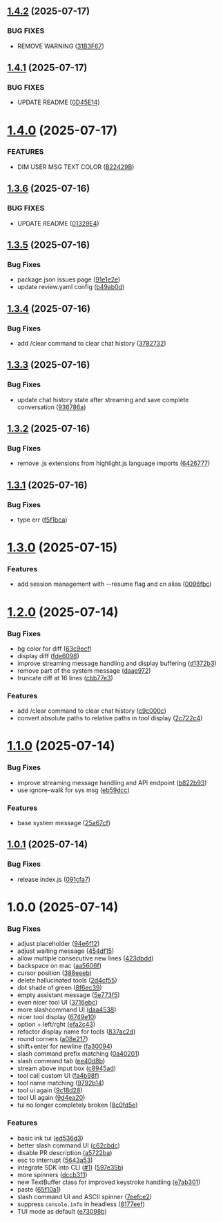 ## [1.4.2](HTTPS://GITHUB.COM/CONTINUEDEV/CLI/COMPARE/V1.4.1...V1.4.2) (2025-07-17)

### BUG FIXES

- REMOVE WARNING ([31B3F67](HTTPS://GITHUB.COM/CONTINUEDEV/CLI/COMMIT/31B3F6707B0F42180C8AE56FAF9DFB2F566BE5C1))

## [1.4.1](HTTPS://GITHUB.COM/CONTINUEDEV/CLI/COMPARE/V1.4.0...V1.4.1) (2025-07-17)

### BUG FIXES

- UPDATE README ([0D45E14](HTTPS://GITHUB.COM/CONTINUEDEV/CLI/COMMIT/0D45E14B1BE6557ACE027CFEADFBF418061A28B0))

# [1.4.0](HTTPS://GITHUB.COM/CONTINUEDEV/CLI/COMPARE/V1.3.6...V1.4.0) (2025-07-17)

### FEATURES

- DIM USER MSG TEXT COLOR ([B22429B](HTTPS://GITHUB.COM/CONTINUEDEV/CLI/COMMIT/B22429BA0A101F99B14313345A8A8894CAFF3081))

## [1.3.6](HTTPS://GITHUB.COM/CONTINUEDEV/CLI/COMPARE/V1.3.5...V1.3.6) (2025-07-16)

### BUG FIXES

- UPDATE README ([01329E4](HTTPS://GITHUB.COM/CONTINUEDEV/CLI/COMMIT/01329E4B4F66D97C93C98E0342F100792F626126))

## [1.3.5](HTTPS://GITHUB.COM/CONTINUEDEV/CLI/COMPARE/V1.3.4...V1.3.5) (2025-07-16)

### Bug Fixes

- package.json issues page ([91e1e2e](https://github.com/continuedev/cli/commit/91e1e2e004e86d6fb1df3bbfbbf94f6d46a4adb7))
- update review.yaml config ([b49ab0d](https://github.com/continuedev/cli/commit/b49ab0d9e54edf8374b113af4752e1c6fba15738))

## [1.3.4](https://github.com/continuedev/cli/compare/v1.3.3...v1.3.4) (2025-07-16)

### Bug Fixes

- add /clear command to clear chat history ([3782732](https://github.com/continuedev/cli/commit/378273239b32fce735266cb4835512f5c547a86d))

## [1.3.3](https://github.com/continuedev/cli/compare/v1.3.2...v1.3.3) (2025-07-16)

### Bug Fixes

- update chat history state after streaming and save complete conversation ([936786a](https://github.com/continuedev/cli/commit/936786aee08fcbdde2484896730a0c67f1ebafee))

## [1.3.2](https://github.com/continuedev/cli/compare/v1.3.1...v1.3.2) (2025-07-16)

### Bug Fixes

- remove .js extensions from highlight.js language imports ([6426777](https://github.com/continuedev/cli/commit/6426777d659a2747681d22d4c78574d6e0686ba6))

## [1.3.1](https://github.com/continuedev/cli/compare/v1.3.0...v1.3.1) (2025-07-16)

### Bug Fixes

- type err ([f5f1bca](https://github.com/continuedev/cli/commit/f5f1bca7c6a9f2c4f2842605847d55b765fd3499))

# [1.3.0](https://github.com/continuedev/cli/compare/v1.2.0...v1.3.0) (2025-07-15)

### Features

- add session management with --resume flag and cn alias ([0096fbc](https://github.com/continuedev/cli/commit/0096fbcc4934d7264d9a7a134908e016e037df1a))

# [1.2.0](https://github.com/continuedev/cli/compare/v1.1.0...v1.2.0) (2025-07-14)

### Bug Fixes

- bg color for diff ([63c9ecf](https://github.com/continuedev/cli/commit/63c9ecf24fcf74f43d07244c963cef04f91baee8))
- display diff ([fde6098](https://github.com/continuedev/cli/commit/fde6098ef2c4d99a9b9b8d6ffc1299436e0f52c1))
- improve streaming message handling and display buffering ([d1372b3](https://github.com/continuedev/cli/commit/d1372b3aa2f79221957468fd1decbae2258becc0))
- remove part of the system message ([daae972](https://github.com/continuedev/cli/commit/daae97242f1fca92f42f8c979df8d9c3f912f69d))
- truncate diff at 16 lines ([cbb77e3](https://github.com/continuedev/cli/commit/cbb77e35ff19809c1c05760fbdf7c995d85dc72c))

### Features

- add /clear command to clear chat history ([c9c000c](https://github.com/continuedev/cli/commit/c9c000cfab6aa6efe156126f1eafc99349466413))
- convert absolute paths to relative paths in tool display ([2c722c4](https://github.com/continuedev/cli/commit/2c722c485eea4c3c283fb643193a4b1ffe14bf7f))

# [1.1.0](https://github.com/continuedev/cli/compare/v1.0.1...v1.1.0) (2025-07-14)

### Bug Fixes

- improve streaming message handling and API endpoint ([b822b93](https://github.com/continuedev/cli/commit/b822b938f110af2de2c040f45cd3fca770d9a4a7))
- use ignore-walk for sys msg ([eb59dcc](https://github.com/continuedev/cli/commit/eb59dcc76a5bf16d4da2e4f2c7dc87765e8382b3))

### Features

- base system message ([25a67cf](https://github.com/continuedev/cli/commit/25a67cf947f786d4cdc36c60e36e303a4e466c87))

## [1.0.1](https://github.com/continuedev/cli/compare/v1.0.0...v1.0.1) (2025-07-14)

### Bug Fixes

- release index.js ([091cfa7](https://github.com/continuedev/cli/commit/091cfa7b64c1591f371e444e602d04fdcbca48d4))

# 1.0.0 (2025-07-14)

### Bug Fixes

- adjust placeholder ([94e6f12](https://github.com/continuedev/cli/commit/94e6f12924ff5ee429a43c53d1810d5519f026bb))
- adjust waiting message ([454df15](https://github.com/continuedev/cli/commit/454df1554500a530645ef5e7a6a80fea6a27f207))
- allow multiple consecutive new lines ([423dbdd](https://github.com/continuedev/cli/commit/423dbdd457683260f66eda9024f35dee9c49d5db))
- backspace on mac ([aa5606f](https://github.com/continuedev/cli/commit/aa5606f65f3284c9ff4d0a02cb1e4611b5cd080c))
- cursor position ([388eeeb](https://github.com/continuedev/cli/commit/388eeeb37afa7625b954e4dd44cbcd7cf0ab22bb))
- delete hallucinated tools ([2d4cf55](https://github.com/continuedev/cli/commit/2d4cf55c393121570ff2c4459c6942e124bc88dd))
- dot shade of green ([8f6ec39](https://github.com/continuedev/cli/commit/8f6ec398ff23ec1d59567cb5b2de92dabd58ab4b))
- empty assistant message ([5e773f5](https://github.com/continuedev/cli/commit/5e773f52684dc8b267fa33a94b0b707d292a6111))
- even nicer tool UI ([3716ebc](https://github.com/continuedev/cli/commit/3716ebcdd73a23e021e59a9d162d61915ce31184))
- more slashcommand UI ([daa4538](https://github.com/continuedev/cli/commit/daa45387725f6b0b9b247ebde63f1f3018052bc2))
- nicer tool display ([6749e10](https://github.com/continuedev/cli/commit/6749e10daad3fc9238dce6bf5c7309dd610cad2a))
- option + left/rght ([efa2c43](https://github.com/continuedev/cli/commit/efa2c434d0a5942e9aaf5171c2d1f03c5df3ca51))
- refactor display name for tools ([837ac2d](https://github.com/continuedev/cli/commit/837ac2d5c33ad0ef6482f8216dd7b3a8ec852fe3))
- round corners ([a08e217](https://github.com/continuedev/cli/commit/a08e2176a70f5a216f6e03657e9f6522eade99b8))
- shift+enter for newline ([fa30094](https://github.com/continuedev/cli/commit/fa30094e61dbb2b11f7940b875fc719d06ed3eec))
- slash command prefix matching ([0a40201](https://github.com/continuedev/cli/commit/0a402010d9ae98a6913b7ceb68b97dfd9772754e))
- slash command tab ([ee40d8b](https://github.com/continuedev/cli/commit/ee40d8bbb48d502055cad1e811e973598b0bf9bd))
- stream above input box ([c8945ad](https://github.com/continuedev/cli/commit/c8945adb85c99379039afa02ac4d63f114a6de6b))
- tool call custom UI ([fa4b98f](https://github.com/continuedev/cli/commit/fa4b98f455db6fe48b4c5810327d0222fade7902))
- tool name matching ([9792b14](https://github.com/continuedev/cli/commit/9792b1411f713c2615c0d3b82df2c7032d434205))
- tool ui again ([9c18d28](https://github.com/continuedev/cli/commit/9c18d28cbefed79f316a0b9d219f7ec585455eca))
- tool UI again ([9d4ea20](https://github.com/continuedev/cli/commit/9d4ea20deb278a7c8d427647b5c1d5cf4d333352))
- tui no longer completely broken ([8c0fd5e](https://github.com/continuedev/cli/commit/8c0fd5e87e7e8ce59b4b022669d4aba2ba1b8bcf))

### Features

- basic ink tui ([ed536d3](https://github.com/continuedev/cli/commit/ed536d3505167cd15e46ec4dee49847eb87b63a8))
- better slash command UI ([c62cbdc](https://github.com/continuedev/cli/commit/c62cbdc21e6e93788d8e01c0a97c17ef0c036261))
- disable PR description ([a5722ba](https://github.com/continuedev/cli/commit/a5722bab8bd7fb925806a767e9f76a4165f5f6b3))
- esc to interrupt ([5643a53](https://github.com/continuedev/cli/commit/5643a53b5a3440d1e3e2ee41df08524289ad94b2))
- integrate SDK into CLI ([#1](https://github.com/continuedev/cli/issues/1)) ([597e35b](https://github.com/continuedev/cli/commit/597e35b5be0ab1d1f62b6d9e2ac71e168d06e39c))
- more spinners ([dccb311](https://github.com/continuedev/cli/commit/dccb31106a43f2c295da3f8a4225a44969cb3ef7))
- new TextBuffer class for improved keystroke handling ([e7ab301](https://github.com/continuedev/cli/commit/e7ab301dbe3b7e27bd6bb15992f3cf1a3f9694d7))
- paste ([65f10a1](https://github.com/continuedev/cli/commit/65f10a1a4f2862bf1166d187e49fc732a503f9da))
- slash command UI and ASCII spinner ([7eefce2](https://github.com/continuedev/cli/commit/7eefce2de39fca9ab51b2d2fb1d0b24286c09404))
- suppress `console.info` in headless ([8177eef](https://github.com/continuedev/cli/commit/8177eef6a00a06f5c80d4b0ee4c84f00fd156cd5))
- TUI mode as default ([e73098b](https://github.com/continuedev/cli/commit/e73098b82ed5ea73f6d8d33eab24fdf6c67bb8ec))

